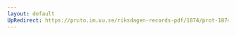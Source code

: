 ```yaml
---
layout: default
UpRedirect: https://pruto.im.uu.se/riksdagen-records-pdf/1874/prot-1874--fk--311/prot-1874--fk--311_015.pdf
---
```


